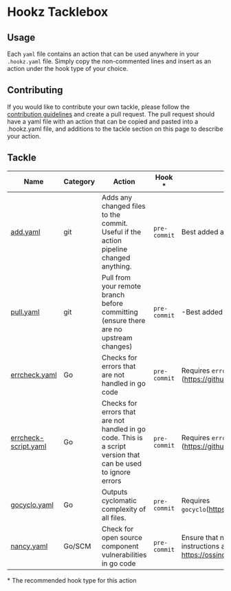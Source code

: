 # Hookz Tacklebox

## Usage

Each ```yaml``` file contains an action that can be used anywhere in your ```.hookz.yaml``` file. Simply copy the non-commented lines and insert as an action under the hook type of your choice.

## Contributing

If you would like to contribute your own tackle, please follow the [contribution guidelines](./../CONTRIBUTING.md) and create a pull request. The pull request should have a yaml file with an action that can be copied and pasted into a .hookz.yaml file, and additions to the tackle section on this page to describe your action.

## Tackle

| Name                                             | Category | Action                                                       | Hook *           | Notes                                                        |
| ------------------------------------------------ | -------- | ------------------------------------------------------------ | ---------------- | ------------------------------------------------------------ |
| [add.yaml](git/add.yaml)                         | git      | Adds any changed files to the commit. Useful if the action pipeline changed anything. | ```pre-commit``` | Best added as the last action in hook.-                      |
| [pull.yaml](git/pull.yaml)                       | git      | Pull from your remote branch before committing (ensure there are no upstream changes) | ```pre-commit``` | -Best added as the first action in hook.-                    |
| [errcheck.yaml](go/errcheck.yaml)                | Go       | Checks for errors that are not handled in go code            | ```pre-commit``` | Requires ```errcheck``` (https://github.com/kisielk/errcheck) |
| [errcheck-script.yaml](/go/errcheck-script.yaml) | Go       | Checks for errors that are not handled in go code. This is a script version that can be used to ignore errors | ```pre-commit``` | Requires ```errcheck``` (https://github.com/kisielk/errcheck) |
| [gocyclo.yaml](go/gocyclo.yaml)                  | Go       | Outputs cyclomatic complexity of all files.                  | ```pre-commit``` | Requires ```gocyclo```(https://github.com/fzipp/gocyclo)     |
| [nancy.yaml](go/nancy.yaml)                      | Go/SCM   | Check for open source component vulnerabilities in go code   | ```pre-commit``` | Ensure that nancy is installed using the instructions at https://ossindex.sonatype.org/integration/nancy |

\* The recommended hook type for this action